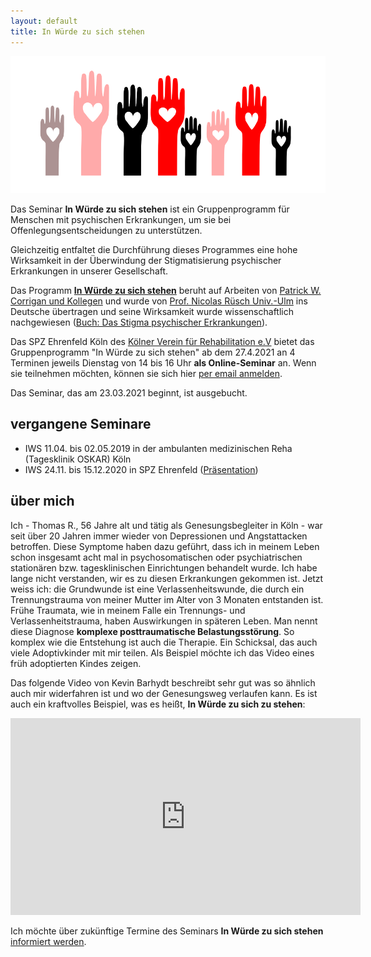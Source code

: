 ```yaml
---
layout: default
title: In Würde zu sich stehen
---
```


![logo](/assets/images/logo-iws.png)

Das Seminar __In Würde zu sich stehen__ ist ein Gruppenprogramm für Menschen mit psychischen Erkrankungen, 
um sie bei Offenlegungsentscheidungen zu unterstützen. 

Gleichzeitig entfaltet die Durchführung dieses Programmes eine hohe Wirksamkeit in der Überwindung
der Stigmatisierung psychischer Erkrankungen in unserer Gesellschaft.

Das Programm [__In Würde zu sich stehen__](https://www.uni-ulm.de/med/iws/) beruht auf Arbeiten von [Patrick W. Corrigan und Kollegen](https://www.amazon.de/Coming-Proud-Stigma-Mental-Illness/dp/0578158566) und wurde von 
[Prof. Nicolas Rüsch Univ.-Ulm](https://www.uniklinik-ulm.de/psychiatrie-und-psychotherapie-ii/unser-team/nicolas-ruesch.html) 
ins Deutsche übertragen und seine Wirksamkeit wurde wissenschaftlich
nachgewiesen ([Buch: Das Stigma psychischer Erkrankungen](https://www.amazon.de/Das-Stigma-psychischer-Erkrankung-Diskriminierung/dp/3437235206/)).

Das SPZ Ehrenfeld Köln des [Kölner Verein für Rehabilitation e.V](https://www.koelnerverein.de/aktuelles.html#info-608) bietet das Gruppenprogramm "In Würde zu sich stehen" ab dem 27.4.2021 an 4 Terminen jeweils Dienstag von 14 bis 16 Uhr __als Online-Seminar__ an. Wenn sie teilnehmen möchten, können sie sich hier [per email anmelden](mailto:zu.sich.stehen@inwuerde.de?subject=AnmeldungIWS).

Das Seminar, das am 23.03.2021 beginnt, ist ausgebucht.
## vergangene Seminare

- IWS 11.04. bis 02.05.2019 in der ambulanten medizinischen Reha (Tagesklinik OSKAR) Köln
- IWS 24.11. bis 15.12.2020 in SPZ Ehrenfeld ([Präsentation](/assets/files/FolienIWS_SPZ20.pdf))

## über mich

Ich - Thomas R., 56 Jahre alt und tätig als Genesungsbegleiter in Köln - war seit über 20 Jahren immer wieder von Depressionen und Angstattacken betroffen. Diese Symptome haben dazu geführt, dass ich in meinem Leben schon insgesamt acht mal in psychosomatischen oder psychiatrischen stationären bzw. tagesklinischen Einrichtungen behandelt wurde. Ich habe lange nicht verstanden, wir es zu diesen Erkrankungen gekommen ist. Jetzt weiss ich: die Grundwunde ist eine Verlassenheitswunde, die durch ein Trennungstrauma von meiner Mutter im Alter von 3 Monaten entstanden ist. Frühe Traumata, wie in meinem Falle ein Trennungs- und Verlassenheitstrauma, haben Auswirkungen in späteren Leben. Man nennt diese Diagnose __komplexe posttraumatische Belastungsstörung__. So komplex wie die Entstehung ist auch die Therapie. Ein Schicksal, das auch viele Adoptivkinder mit mir teilen. Als Beispiel möchte ich das Video eines früh adoptierten Kindes zeigen.

Das folgende Video von Kevin Barhydt beschreibt sehr gut was so ähnlich auch mir widerfahren ist und wo der Genesungsweg verlaufen kann. Es ist auch ein kraftvolles Beispiel, was es heißt, __In Würde zu sich zu stehen__:

<iframe width="560" height="315" src="https://www.youtube.com/embed/VfDznqad-AI" frameborder="0" allow="accelerometer; autoplay; clipboard-write; encrypted-media; gyroscope; picture-in-picture" allowfullscreen></iframe>

Ich möchte über zukünftige Termine des Seminars __In Würde zu sich stehen__ [informiert werden](mailto:info@inwuerde.de?subject=InteressentInIWS).
